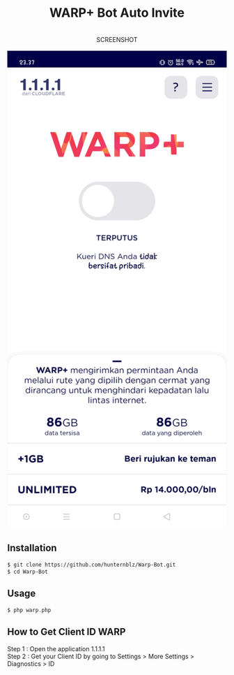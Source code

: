 <H1 align="center">
WARP+ Bot Auto Invite
</H1>

<p align="center">
  <a><br> SCREENSHOT </br></a>
  <br>
  <img src="Screenshot.jpg" width="640" title="Screenshot" alt="Screenshot">
</p>

## Installation

```terminal
$ git clone https://github.com/hunternblz/Warp-Bot.git
$ cd Warp-Bot
```

## Usage

```php
$ php warp.php
```

## How to Get Client ID WARP

Step 1 : Open the application 1.1.1.1
<br>
Step 2 : Get your Client ID by going to Settings > More Settings > Diagnostics > ID

